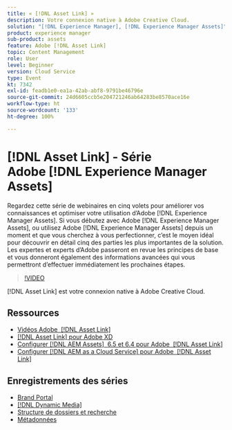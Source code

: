 ```yaml
---
title: « [!DNL Asset Link] »
description: Votre connexion native à Adobe Creative Cloud.
solution: "[!DNL Experience Manager], [!DNL Experience Manager Assets]"
product: experience manager
sub-product: assets
feature: Adobe [!DNL Asset Link]
topic: Content Management
role: User
level: Beginner
version: Cloud Service
type: Event
kt: 7342
exl-id: feadb1e0-ea1a-42ab-abf8-9791be46796e
source-git-commit: 24d6605ccb5e204721246ab64283be8570ace16e
workflow-type: ht
source-wordcount: '133'
ht-degree: 100%

---
```


# [!DNL Asset Link] - Série Adobe [!DNL Experience Manager Assets]

Regardez cette série de webinaires en cinq volets pour améliorer vos connaissances et optimiser votre utilisation dʼAdobe [!DNL Experience Manager Assets]. Si vous débutez avec Adobe [!DNL Experience Manager Assets], ou utilisez Adobe [!DNL Experience Manager Assets] depuis un moment et que vous cherchez à vous perfectionner, c’est le moyen idéal pour découvrir en détail cinq des parties les plus importantes de la solution. Les expertes et experts d’Adobe passeront en revue les principes de base et vous donneront également des informations avancées qui vous permettront d’effectuer immédiatement les prochaines étapes.

>[!VIDEO](https://video.tv.adobe.com/v/332127/?quality=12&learn=on&hidetitle=true)

[!DNL Asset Link] est votre connexion native à Adobe Creative Cloud.

## Ressources

* [Vidéos Adobe  [!DNL Asset Link] ](https://experienceleague.adobe.com/docs/experience-manager-learn/assets/adobe-asset-link/launch-adobe-asset-link.html?lang=fr)
* [[!DNL Asset Link]  pour Adobe XD](https://helpx.adobe.com/fr/enterprise/admin-guide.html/enterprise/using/adobe-asset-link-for-xd.ug.html)
* [Configurer  [!DNL AEM Assets]  6.5 et 6.4 pour Adobe  [!DNL Asset Link]](https://helpx.adobe.com/fr/enterprise/using/configure-aem-assets-6-for-asset-link.html)
* [Configurer  [!DNL AEM as a Cloud Service]  pour Adobe  [!DNL Asset Link]](https://helpx.adobe.com/fr/enterprise/admin-guide.html/enterprise/using/configure-aem-assets-for-asset-link.ug.html)

## Enregistrements des séries

* [Brand Portal](brand-portal.md)
* [[!DNL Dynamic Media]](dynamic-media.md)
* [Structure de dossiers et recherche](folder-structure-search.md)
* [Métadonnées](metadata.md)
